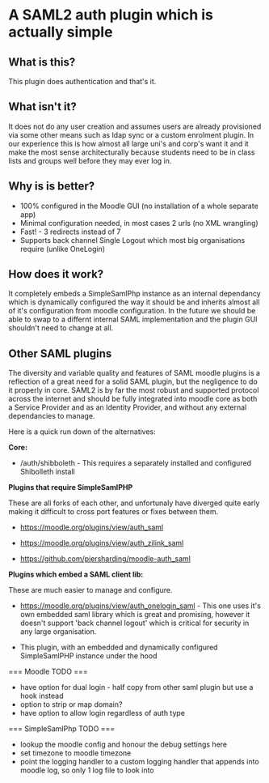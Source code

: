 A SAML2 auth plugin which is actually simple
============================================

What is this?
-------------

This plugin does authentication and that's it.

What isn't it?
--------------

It does not do any user creation and assumes users are already provisioned
via some other means such as ldap sync or a custom enrolment plugin. In our
experience this is how almost all large uni's and corp's want it and it make
the most sense architecturally because students need to be in class lists
and groups well before they may ever log in.

Why is is better?
-----------------

* 100% configured in the Moodle GUI (no installation of a whole separate app)
* Minimal configuration needed, in most cases 2 urls (no XML wrangling)
* Fast! - 3 redirects instead of 7
* Supports back channel Single Logout which most big organisations require (unlike OneLogin)

How does it work?
-----------------

It completely embeds a SimpleSamlPhp instance as an internal dependancy which
is dynamically configured the way it should be and inherits almost all of it's
configuration from moodle configuration. In the future we should be able to
swap to a differnt internal SAML implementation and the plugin GUI shouldn't
need to change at all.

Other SAML plugins
------------------

The diversity and variable quality and features of SAML moodle plugins is a
reflection of a great need for a solid SAML plugin, but the negligence to do
it properly in core. SAML2 is by far the most robust and supported protocol
across the internet and should be fully integrated into moodle core as both
a Service Provider and as an Identity Provider, and without any external
dependancies to manage.

Here is a quick run down of the alternatives:

**Core:**

* /auth/shibboleth - This requires a separately installed and configured
  Shibolleth install


**Plugins that require SimpleSamlPHP**

These are all forks of each other, and unfortunaly have diverged quite early
making it difficult to cross port features or fixes between them.

* https://moodle.org/plugins/view/auth_saml

* https://moodle.org/plugins/view/auth_zilink_saml

* https://github.com/piersharding/moodle-auth_saml

**Plugins which embed a SAML client lib:**

These are much easier to manage and configure.

* https://moodle.org/plugins/view/auth_onelogin_saml - This one uses it's own
  embedded saml library which is great and promising, however it doesn't support
  'back channel logout' which is critical for security in any large organisation.

* This plugin, with an embedded and dynamically configured SimpleSamlPHP
  instance under the hood


=== Moodle TODO ===

* have option for dual login - half copy from other saml plugin but use a hook instead
* option to strip or map domain?
* have option to allow login regardless of auth type

=== SimpleSamlPhp TODO ===

* lookup the moodle config and honour the debug settings here
* set timezone to moodle timezone
* point the logging handler to a custom logging handler that appends into moodle log, so only 1 log file to look into


